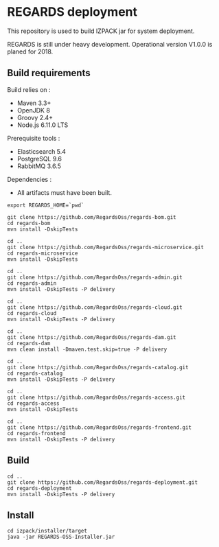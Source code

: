 # REGARDS deployment

This repository is used to build IZPACK jar for system deployment.

REGARDS is still under heavy development. Operational version V1.0.0 is planed for 2018.

## Build requirements

Build relies on :
* Maven 3.3+
* OpenJDK 8
* Groovy 2.4+
* Node.js 6.11.0 LTS

Prerequisite tools :
* Elasticsearch 5.4
* PostgreSQL 9.6
* RabbitMQ 3.6.5

Dependencies : 
* All artifacts must have been built.

```shell
export REGARDS_HOME=`pwd`

git clone https://github.com/RegardsOss/regards-bom.git
cd regards-bom
mvn install -DskipTests

cd ..
git clone https://github.com/RegardsOss/regards-microservice.git
cd regards-microservice
mvn install -DskipTests

cd ..
git clone https://github.com/RegardsOss/regards-admin.git
cd regards-admin
mvn install -DskipTests -P delivery

cd ..
git clone https://github.com/RegardsOss/regards-cloud.git
cd regards-cloud
mvn install -DskipTests -P delivery

cd ..
git clone https://github.com/RegardsOss/regards-dam.git
cd regards-dam
mvn clean install -Dmaven.test.skip=true -P delivery

cd ..
git clone https://github.com/RegardsOss/regards-catalog.git
cd regards-catalog
mvn install -DskipTests -P delivery

cd ..
git clone https://github.com/RegardsOss/regards-access.git
cd regards-access
mvn install -DskipTests

cd ..
git clone https://github.com/RegardsOss/regards-frontend.git
cd regards-frontend
mvn install -DskipTests -P delivery
```

## Build

```shell
cd ..
git clone https://github.com/RegardsOss/regards-deployment.git
cd regards-deployment
mvn install -DskipTests -P delivery
```

## Install

```shell
cd izpack/installer/target
java -jar REGARDS-OSS-Installer.jar
```
